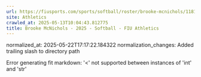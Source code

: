 ```yaml
---
url: https://fiusports.com/sports/softball/roster/brooke-mcnichols/11814/
site: Athletics
crawled_at: 2025-05-13T10:04:43.812775
title: Brooke McNichols - 2025 - Softball - FIU Athletics
---
```

normalized_at: 2025-05-22T17:17:22.184322
normalization_changes: Added trailing slash to directory path

Error generating fit markdown: '<' not supported between instances of 'int' and 'str'